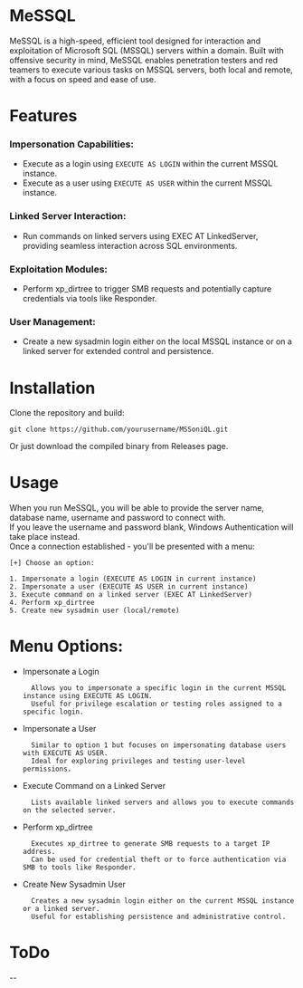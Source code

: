 # MeSSQL

MeSSQL is a high-speed, efficient tool designed for interaction and exploitation of Microsoft SQL (MSSQL) servers within a domain. Built with offensive security in mind, MeSSQL enables penetration testers and red teamers to execute various tasks on MSSQL servers, both local and remote, with a focus on speed and ease of use.

# Features

### Impersonation Capabilities:

- Execute as a login using `EXECUTE AS LOGIN` within the current MSSQL instance.
- Execute as a user using `EXECUTE AS USER` within the current MSSQL instance.

### Linked Server Interaction:

- Run commands on linked servers using EXEC AT LinkedServer, providing seamless interaction across SQL environments.

### Exploitation Modules:

- Perform xp_dirtree to trigger SMB requests and potentially capture credentials via tools like Responder.

### User Management:

- Create a new sysadmin login either on the local MSSQL instance or on a linked server for extended control and persistence.

# Installation

Clone the repository and build:  

    git clone https://github.com/yourusername/MSSoniQL.git  

Or just download the compiled binary from Releases page.

# Usage

When you run MeSSQL, you will be able to provide the server name, database name, username and password to connect with.  
If you leave the username and password blank, Windows Authentication will take place instead.  
Once a connection established - you'll be presented with a menu:

    [+] Choose an option:

    1. Impersonate a login (EXECUTE AS LOGIN in current instance)
    2. Impersonate a user (EXECUTE AS USER in current instance)
    3. Execute command on a linked server (EXEC AT LinkedServer)
    4. Perform xp_dirtree
    5. Create new sysadmin user (local/remote)

# Menu Options:

- Impersonate a Login

        Allows you to impersonate a specific login in the current MSSQL instance using EXECUTE AS LOGIN.
        Useful for privilege escalation or testing roles assigned to a specific login.

- Impersonate a User

        Similar to option 1 but focuses on impersonating database users with EXECUTE AS USER.
        Ideal for exploring privileges and testing user-level permissions.

- Execute Command on a Linked Server

        Lists available linked servers and allows you to execute commands on the selected server.

- Perform xp_dirtree

        Executes xp_dirtree to generate SMB requests to a target IP address.
        Can be used for credential theft or to force authentication via SMB to tools like Responder.

- Create New Sysadmin User

        Creates a new sysadmin login either on the current MSSQL instance or a linked server.
        Useful for establishing persistence and administrative control.

# ToDo

--
